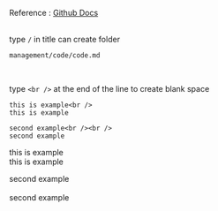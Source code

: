 Reference : [Github Docs](https://docs.github.com/en/get-started/writing-on-github/getting-started-with-writing-and-formatting-on-github/quickstart-for-writing-on-github)
<br /><br />

type `/` in title can create folder
```
management/code/code.md
```
<br />

type `<br />` at the end of the line to create blank space
```
this is example<br />
this is example

second example<br /><br />
second example
```
this is example<br />
this is example

second example<br /><br />
second example
